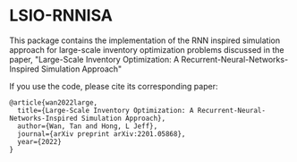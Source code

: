# LSIO-RNNISA


This package contains the implementation of the RNN inspired simulation approach for large-scale inventory optimization problems discussed in the paper, "Large-Scale Inventory Optimization: A Recurrent-Neural-Networks-Inspired Simulation Approach"

If you use the code, please cite its corresponding paper:

```
@article{wan2022large,
  title={Large-Scale Inventory Optimization: A Recurrent-Neural-Networks-Inspired Simulation Approach},
  author={Wan, Tan and Hong, L Jeff},
  journal={arXiv preprint arXiv:2201.05868},
  year={2022}
}     
```  



